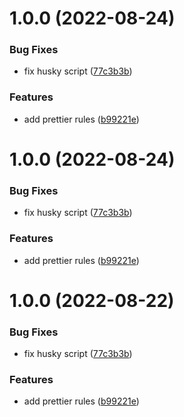 # 1.0.0 (2022-08-24)


### Bug Fixes

* fix husky script ([77c3b3b](https://github.com/leeorf/prettier-config-belialuin/commit/77c3b3b1c3fba75fed70e840fd69aaf9ddd8ee4b))


### Features

* add prettier rules ([b99221e](https://github.com/leeorf/prettier-config-belialuin/commit/b99221e860f9534266ee1176583da67f47cc0acf))

# 1.0.0 (2022-08-24)


### Bug Fixes

* fix husky script ([77c3b3b](https://github.com/leeorf/prettier-config-belialuin/commit/77c3b3b1c3fba75fed70e840fd69aaf9ddd8ee4b))


### Features

* add prettier rules ([b99221e](https://github.com/leeorf/prettier-config-belialuin/commit/b99221e860f9534266ee1176583da67f47cc0acf))

# 1.0.0 (2022-08-22)


### Bug Fixes

* fix husky script ([77c3b3b](https://github.com/leeorf/prettier-config-belialuin/commit/77c3b3b1c3fba75fed70e840fd69aaf9ddd8ee4b))


### Features

* add prettier rules ([b99221e](https://github.com/leeorf/prettier-config-belialuin/commit/b99221e860f9534266ee1176583da67f47cc0acf))
